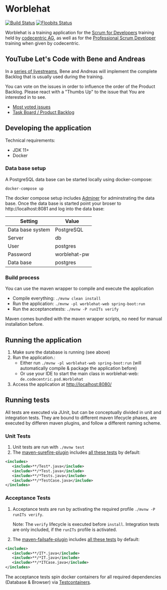 # Worblehat

[![Build Status](https://travis-ci.org/scrum-for-developers/worblehat-youtube.svg?branch=master)](https://travis-ci.org/scrum-for-developers/worblehat-youtube)
[![Floobits Status](https://floobits.com/AndreasEK/worblehat-youtube.svg)](https://floobits.com/AndreasEK/worblehat-youtube/redirect)

Worblehat is a training application for the [Scrum for Developers](https://github.com/scrum-for-developers) training
held by [codecentric AG](https://www.codecentric.de/), as well as for the [Professional Scrum Developer](https://www.codecentric.de/schulung/professional-scrum-developer/#schulung-detail) training when given by codecentric.

## YouTube Let's Code with Bene and Andreas

In a [series of livestreams](https://www.youtube.com/playlist?list=PLD9VybHH2wnY6AdGpGinjwzq5brwRn85K), Bene and Andreas will implement the complete Backlog that is usually used during the training.

You can vote on the issues in order to influence the order of the Product Backlog. Please react with a "Thumbs Up" to the issue that You are interested in to see.

* [Most voted issues](https://github.com/scrum-for-developers/worblehat-youtube/issues?utf8=%E2%9C%93&q=is%3Aopen+sort%3Areactions-%2B1-desc)
* [Task Board / Product Backlog](https://github.com/scrum-for-developers/worblehat-youtube/projects/1)

## Developing the application

Technical requirements:

* JDK 11+
* Docker

### Data base setup

A PostgreSQL data base can be started locally using docker-compose:

```shell
docker-compose up
```

The docker compose setup includes [Adminer](https://www.adminer.org) for adminstrating the data base.
Once the data base is started point your broser to http://localhost:8081 and log into the data base:

| Setting          | Value        |
|------------------|--------------|
| Data base system | PostgreSQL   |
| Server           | db           |
| User             | postgres     |
| Password         | worblehat-pw |
| Data base        | postgres     |

### Build process

You can use the maven wrapper to compile and execute the application

* Compile everything: `./mvnw clean install`
* Run the application: `./mvnw -pl worblehat-web spring-boot:run`
* Run the acceptancetests: `./mvnw -P runITs verify`

Maven comes bundled with the maven wrapper scripts, no need for manual installation before.

## Running the application

1. Make sure the database is running (see above)
1. Run the application.:
    * Either run `./mvnw -pl worblehat-web spring-boot:run` (will automatically compile & package the application before)
    * Or use your IDE to start the main class in worblehat-web: `de.codecentric.psd.Worblehat`
1. Access the application at <http://localhost:8080/>

## Running tests

All tests are executed via JUnit, but can be conceptually divided in unit and integration tests. They are bound to different maven lifecycle phases, are executed by differen maven plugins, and follow a different naming scheme.

### Unit Tests

1. Unit tests are run with `./mvnw test`
1. The [maven-surefire-plugin](https://maven.apache.org/surefire/maven-surefire-plugin) includes
 [all these tests](https://maven.apache.org/surefire/maven-surefire-plugin/test-mojo.html#includes) by default:

 ```xml
<includes>
    <include>**/Test*.java</include>
    <include>**/*Test.java</include>
    <include>**/*Tests.java</include>
    <include>**/*TestCase.java</include>
</includes>
```

### Acceptance Tests

1. Acceptance tests are run by activating the required profile `./mvnw -P runITs verify`.

   Note: The `verify` lifecycle is executed before `install`. Integration tests are only included, if the `runITs` profile is activated.

1. The [maven-failsafe-plugin](https://maven.apache.org/surefire/maven-failsafe-plugin) includes
 [all these tests](https://maven.apache.org/surefire/maven-failsafe-plugin/integration-test-mojo.html#includes) by default:

 ```xml
<includes>
    <include>**/IT*.java</include>
    <include>**/*IT.java</include>
    <include>**/*ITCase.java</include>
</includes>
```

The acceptance tests spin docker containers for all required dependencies (Database & Browser) via [Testcontainers](https://www.testcontainers.org/).
